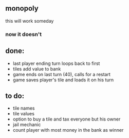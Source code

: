 ## monopoly
this will work someday
### now it doesn't

## done:
* last player ending turn loops back to first
* tiles add value to bank
* game ends on last turn (40), calls for a restart
* game saves player's tile and loads it on his turn

## to do:
* tile names
* tile values
* option to buy a tile and tax everyone but his owner
* jail mechanic
* count player with most money in the bank as winner